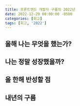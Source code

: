 ```yaml
---
title: 프론트엔드 개발자 구름의 2022년
date: 2022-12-29 00:00:00 -0500
categories: [회고]
tags: [회고, '2022']
---
```


## 올해 나는 무엇을 했는가?

## 나는 정말 성장했을까?

## 올 한해 반성할 점

## 내년의 구름

